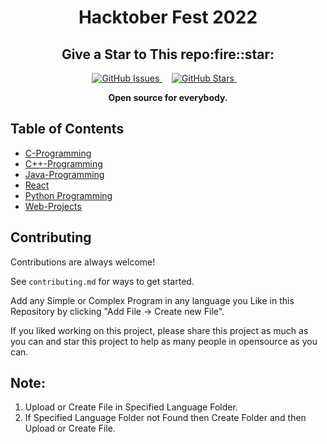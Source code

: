 
 <h1 align="center" style="border: 0;">  Hacktober Fest 2022 </h1>

<h2 align=center> Give a Star to This repo:fire::star:</h2> 


<p align="center">
<a href="https://github.com/RDE3/HACKTOBERFEST/issues" target="_blank">
  <img alt="GitHub Issues" src="https://img.shields.io/github/issues/RDE3/HACKTOBERFEST?style=for-the-badge" />
  </a>
      &nbsp;&nbsp;&nbsp;
  <a href="https://github.com/RDE3/HACKTOBERFEST/stargazers" target="_blank">
  <img alt="GitHub Stars" src="https://img.shields.io/github/stars/RDE3/HACKTOBERFEST?style=for-the-badge" />
  </a>
    &nbsp;&nbsp;&nbsp;
  
<p align="center"><b>Open source for everybody.</b></p>
</p>

## Table of Contents

- [C-Programming](/C-codes)
- [C++-Programming](/c++)
- [Java-Programming](/Java-codes)
- [React](/React)
- [Python Programming](/python)
- [Web-Projects](/Web)


## Contributing

Contributions are always welcome!

See `contributing.md` for ways to get started.

  Add any Simple or Complex Program in any language you Like in this Repository by clicking "Add File -> Create new File".


If you liked working on this project, please share this project as much as you can and star this project to help as many people in opensource as you can.

## Note:

1. Upload or Create File in Specified Language Folder.
2. If Specified Language Folder not Found then Create Folder and then Upload or Create File.
